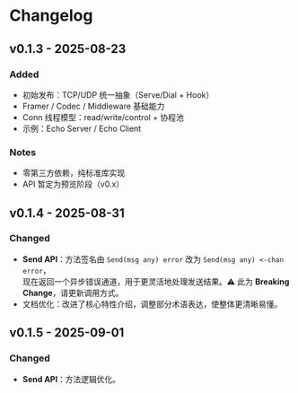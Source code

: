 # Changelog

## v0.1.3 - 2025-08-23
### Added
- 初始发布：TCP/UDP 统一抽象（Serve/Dial + Hook）
- Framer / Codec / Middleware 基础能力
- Conn 线程模型：read/write/control + 协程池
- 示例：Echo Server / Echo Client
### Notes
- 零第三方依赖，纯标准库实现
- API 暂定为预览阶段（v0.x）


## v0.1.4 - 2025-08-31
### Changed
- **Send API**：方法签名由 `Send(msg any) error` 改为 `Send(msg any) <-chan error`，  
  现在返回一个异步错误通道，用于更灵活地处理发送结果。⚠️ 此为 **Breaking Change**，请更新调用方式。
- 文档优化：改进了核心特性介绍，调整部分术语表达，使整体更清晰易懂。

## v0.1.5 - 2025-09-01
### Changed
- **Send API**：方法逻辑优化。